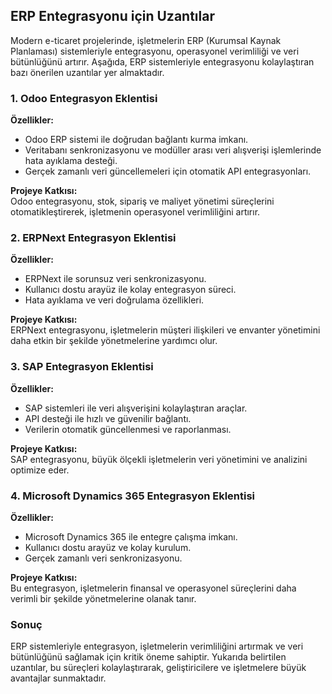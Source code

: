 ## ERP Entegrasyonu için Uzantılar  

Modern e-ticaret projelerinde, işletmelerin ERP (Kurumsal Kaynak Planlaması) sistemleriyle entegrasyonu, operasyonel verimliliği ve veri bütünlüğünü artırır. Aşağıda, ERP sistemleriyle entegrasyonu kolaylaştıran bazı önerilen uzantılar yer almaktadır.  

### 1. Odoo Entegrasyon Eklentisi  

**Özellikler:**  
- Odoo ERP sistemi ile doğrudan bağlantı kurma imkanı.  
- Veritabanı senkronizasyonu ve modüller arası veri alışverişi işlemlerinde hata ayıklama desteği.  
- Gerçek zamanlı veri güncellemeleri için otomatik API entegrasyonları.  

**Projeye Katkısı:**  
Odoo entegrasyonu, stok, sipariş ve maliyet yönetimi süreçlerini otomatikleştirerek, işletmenin operasyonel verimliliğini artırır.  

### 2. ERPNext Entegrasyon Eklentisi  

**Özellikler:**  
- ERPNext ile sorunsuz veri senkronizasyonu.  
- Kullanıcı dostu arayüz ile kolay entegrasyon süreci.  
- Hata ayıklama ve veri doğrulama özellikleri.  

**Projeye Katkısı:**  
ERPNext entegrasyonu, işletmelerin müşteri ilişkileri ve envanter yönetimini daha etkin bir şekilde yönetmelerine yardımcı olur.  

### 3. SAP Entegrasyon Eklentisi  

**Özellikler:**  
- SAP sistemleri ile veri alışverişini kolaylaştıran araçlar.  
- API desteği ile hızlı ve güvenilir bağlantı.  
- Verilerin otomatik güncellenmesi ve raporlanması.  

**Projeye Katkısı:**  
SAP entegrasyonu, büyük ölçekli işletmelerin veri yönetimini ve analizini optimize eder.  

### 4. Microsoft Dynamics 365 Entegrasyon Eklentisi  

**Özellikler:**  
- Microsoft Dynamics 365 ile entegre çalışma imkanı.  
- Kullanıcı dostu arayüz ve kolay kurulum.  
- Gerçek zamanlı veri senkronizasyonu.  

**Projeye Katkısı:**  
Bu entegrasyon, işletmelerin finansal ve operasyonel süreçlerini daha verimli bir şekilde yönetmelerine olanak tanır.  

### Sonuç  

ERP sistemleriyle entegrasyon, işletmelerin verimliliğini artırmak ve veri bütünlüğünü sağlamak için kritik öneme sahiptir. Yukarıda belirtilen uzantılar, bu süreçleri kolaylaştırarak, geliştiricilere ve işletmelere büyük avantajlar sunmaktadır.